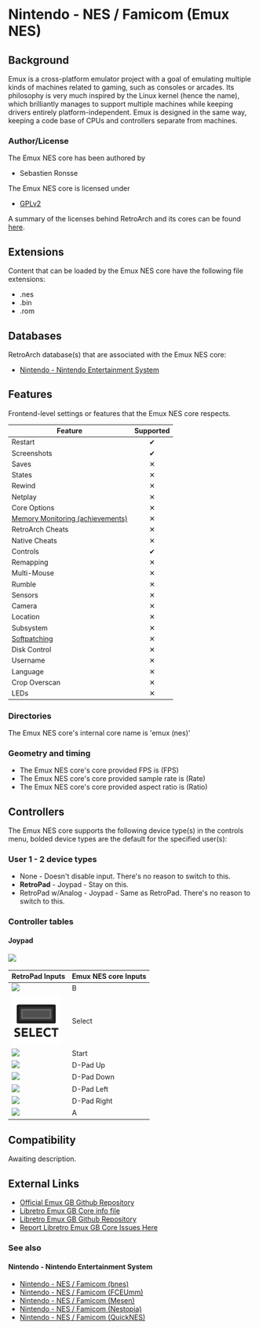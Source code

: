 # Nintendo - NES / Famicom (Emux NES)

## Background

Emux is a cross-platform emulator project with a goal of emulating multiple kinds of machines related to gaming, such as consoles or arcades. Its philosophy is very much inspired by the Linux kernel (hence the name), which brilliantly manages to support multiple machines while keeping drivers entirely platform-independent. Emux is designed in the same way, keeping a code base of CPUs and controllers separate from machines.

### Author/License

The Emux NES core has been authored by

- Sebastien Ronsse

The Emux NES core is licensed under

- [GPLv2](https://github.com/libretro/emux/blob/master/COPYING)

A summary of the licenses behind RetroArch and its cores can be found [here](../development/licenses.md).

## Extensions

Content that can be loaded by the Emux NES core have the following file extensions:

- .nes
- .bin
- .rom

## Databases

RetroArch database(s) that are associated with the Emux NES core:

- [Nintendo - Nintendo Entertainment System](https://github.com/libretro/libretro-database/blob/master/rdb/Nintendo%20-%20Nintendo%20Entertainment%20System.rdb)

## Features

Frontend-level settings or features that the Emux NES core respects.

| Feature           | Supported |
|-------------------|:---------:|
| Restart           | ✔         |
| Screenshots       | ✔         |
| Saves             | ✕         |
| States            | ✕         |
| Rewind            | ✕         |
| Netplay           | ✕         |
| Core Options      | ✕         |
| [Memory Monitoring (achievements)](../guides/memorymonitoring.md) | ✕         |
| RetroArch Cheats  | ✕         |
| Native Cheats     | ✕         |
| Controls          | ✔         |
| Remapping         | ✕         |
| Multi-Mouse       | ✕         |
| Rumble            | ✕         |
| Sensors           | ✕         |
| Camera            | ✕         |
| Location          | ✕         |
| Subsystem         | ✕         |
| [Softpatching](../guides/softpatching.md) | ✕         |
| Disk Control      | ✕         |
| Username          | ✕         |
| Language          | ✕         |
| Crop Overscan     | ✕         |
| LEDs              | ✕         |

### Directories

The Emux NES core's internal core name is 'emux (nes)'

### Geometry and timing

- The Emux NES core's core provided FPS is (FPS)
- The Emux NES core's core provided sample rate is (Rate)
- The Emux NES core's core provided aspect ratio is (Ratio)

## Controllers

The Emux NES core supports the following device type(s) in the controls menu, bolded device types are the default for the specified user(s):

### User 1 - 2 device types

- None - Doesn't disable input. There's no reason to switch to this.
- **RetroPad** - Joypad - Stay on this.
- RetroPad w/Analog - Joypad - Same as RetroPad. There's no reason to switch to this.

### Controller tables

#### Joypad

![](../image/controller/nes.png)

| RetroPad Inputs                              | Emux NES core Inputs |
|----------------------------------------------|----------------------|
| ![](../image/retropad/retro_b.png)       | B                    |
| ![](../image/retropad/retro_select.png)        | Select               |
| ![](../image/retropad/retro_start.png)         | Start                |
| ![](../image/retropad/retro_dpad_up.png)       | D-Pad Up             |
| ![](../image/retropad/retro_dpad_down.png)     | D-Pad Down           |
| ![](../image/retropad/retro_dpad_left.png)     | D-Pad Left           |
| ![](../image/retropad/retro_dpad_right.png)    | D-Pad Right          |
| ![](../image/retropad/retro_a.png)       | A                    |

## Compatibility

Awaiting description.

## External Links

- [Official Emux GB Github Repository](https://github.com/sronsse/emux)
- [Libretro Emux GB Core info file](https://github.com/libretro/libretro-super/blob/master/dist/info/emux_gb_libretro.info)
- [Libretro Emux GB Github Repository](https://github.com/libretro/emux)
- [Report Libretro Emux GB Core Issues Here](https://github.com/libretro/libretro-meta/issues)

### See also

#### Nintendo - Nintendo Entertainment System

- [Nintendo - NES / Famicom (bnes)](bnes.md)
- [Nintendo - NES / Famicom (FCEUmm)](fceumm.md)
- [Nintendo - NES / Famicom (Mesen)](mesen.md)
- [Nintendo - NES / Famicom (Nestopia)](nestopia.md)
- [Nintendo - NES / Famicom (QuickNES)](quicknes.md)
